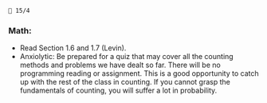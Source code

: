 
`📆 15/4`

### Math:

* Read Section 1.6 and 1.7 (Levin).
* Anxiolytic: Be prepared for a quiz that may cover all the counting methods and
  problems we have dealt so far. There will be no programming reading or
  assignment. This is a good opportunity to catch up with the rest of the class
  in counting. If you cannot grasp the fundamentals of counting, you will suffer
  a lot in probability.



